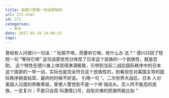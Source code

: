 ```yaml
---
title: 由德川家康一句话想到的
url: 272.html
id: 272
categories:
  - Bob
date: 2017-05-10 14:46:13
tags:
---
```


曾经有人问德川一句话：“ 杜鹃不啼，而要听它啼，有什么办 法？“ 德川只回了短短一句 ”等待它啼” 这句话感觉充分体现了日本这个民族的一个民族性，就是忍耐。 这个特性在德川身上体现得淋漓极致，引申到当前二战后国际秩序中的日本这个国家的一举一动，实际也是完全符合这个民族性的，别看现在对美国主导的国际秩序俯首帖耳，最终的时候不好说。 引用一句 “。二次世界大战后，日本 人对美国人过度的恭敬卑屈，曾使人警觉到不是一个祥 瑞兆头。忍人所不能忍的民族，一定复兴；不是只会高 叫激情口号，自陷灾难的民族所能比拟 ”